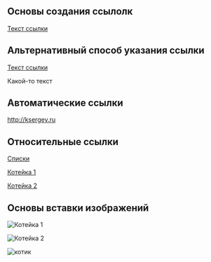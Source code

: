 <!-- [![alt-text](https://via.placeholder.com/100x200.jpg)] (https://stepik.org/) -->

## Основы создания ссылолк

[Текст ссылки](http://ksergey.ru)

## Альтернативный способ указания ссылки

[Текст ссылки][1]

Какой-то текст

[1]: (http://ksergey.ru)

## Автоматические ссылки

<http://ksergey.ru>

## Относительные ссылки

[Списки](06-text.md)

[Котейка 1](./../cat.jpeg)

[Котейка 2](./../../kitten.jpg)

## Основы вставки изображений

![Котейка 1](./../cat.jpeg)

![Котейка 2](./../../kitten.jpg)

![котик](https:scaled)
